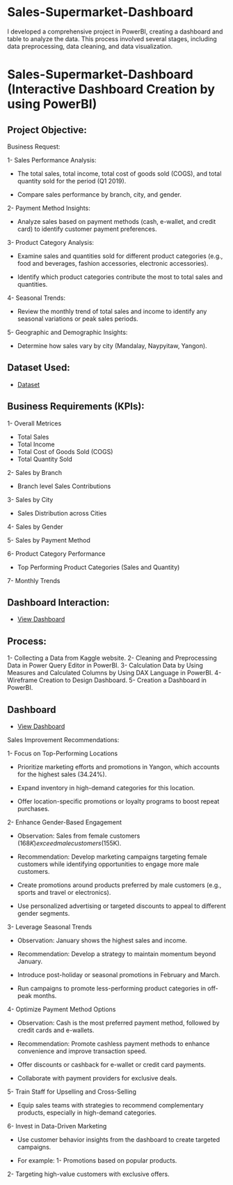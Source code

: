 # Sales-Supermarket-Dashboard
I developed a comprehensive project in PowerBI, creating a dashboard and table to analyze the data. This process involved several stages, including data preprocessing, data cleaning, and data visualization.  

# Sales-Supermarket-Dashboard (Interactive Dashboard Creation by using PowerBI)

## Project Objective:
Business Request:

1- Sales Performance Analysis:

- The total sales, total income, total cost of goods sold (COGS), and total quantity sold for the period (Q1 2019).
  
- Compare sales performance by branch, city, and gender.

2- Payment Method Insights:

- Analyze sales based on payment methods (cash, e-wallet, and credit card) to identify customer payment preferences.

3- Product Category Analysis:

- Examine sales and quantities sold for different product categories (e.g., food and beverages, fashion accessories, electronic accessories).
  
- Identify which product categories contribute the most to total sales and quantities.

4- Seasonal Trends:

- Review the monthly trend of total sales and income to identify any seasonal variations or peak sales periods.

5- Geographic and Demographic Insights:

- Determine how sales vary by city (Mandalay, Naypyitaw, Yangon). 

## Dataset Used:

- <a href="https://github.com/DoniaAl-badawi23/Sales-Supermarket-Dashboard/blob/main/Data%20Set.csv">Dataset</a>

## Business Requirements (KPIs):

1- Overall Metrices
 - Total Sales
 - Total Income
 - Total Cost of Goods Sold (COGS)
 - Total Quantity Sold

2- Sales by Branch

 - Branch level Sales Contributions

3- Sales by City

 - Sales Distribution across Cities 

4- Sales by Gender

5- Sales by Payment Method

6- Product Category Performance

 - Top Performing Product Categories (Sales and Quantity)

7- Monthly Trends

## Dashboard Interaction:

- <a href="https://github.com/DoniaAl-badawi23/Sales-Supermarket-Dashboard/blob/main/Supermarket%20Sales%20Dashboard.pbix">View Dashboard</a>

## Process:
1- Collecting a Data from Kaggle website.
2- Cleaning and Preprocessing Data in Power Query Editor in PowerBI.
3- Calculation Data by Using Measures and Calculated Columns by Using DAX Language in PowerBI.
4- Wireframe Creation to Design Dashboard.
5- Creation a Dashboard in PowerBI.

## Dashboard

- <a href="https://github.com/DoniaAl-badawi23/Sales-Supermarket-Dashboard/commit/b80abf018aba3c28b87ef5d3d54b89885fe02029">View Dashboard</a>


Sales Improvement Recommendations:

1- Focus on Top-Performing Locations

- Prioritize marketing efforts and promotions in Yangon, which accounts for the highest sales (34.24%).

- Expand inventory in high-demand categories for this location.
  
- Offer location-specific promotions or loyalty programs to boost repeat purchases.

2- Enhance Gender-Based Engagement

- Observation: Sales from female customers ($168K) exceed male customers ($155K).
  
- Recommendation: Develop marketing campaigns targeting female customers while identifying opportunities to engage more male customers.
  
- Create promotions around products preferred by male customers (e.g., sports and travel or electronics).
  
- Use personalized advertising or targeted discounts to appeal to different gender segments.

3- Leverage Seasonal Trends

- Observation: January shows the highest sales and income.
  
- Recommendation: Develop a strategy to maintain momentum beyond January.

- Introduce post-holiday or seasonal promotions in February and March.
  
- Run campaigns to promote less-performing product categories in off-peak months.

4- Optimize Payment Method Options

- Observation: Cash is the most preferred payment method, followed by credit cards and e-wallets.
  
- Recommendation: Promote cashless payment methods to enhance convenience and improve transaction speed.

- Offer discounts or cashback for e-wallet or credit card payments.
  
- Collaborate with payment providers for exclusive deals.

5- Train Staff for Upselling and Cross-Selling

- Equip sales teams with strategies to recommend complementary products, especially in high-demand categories.

6- Invest in Data-Driven Marketing

- Use customer behavior insights from the dashboard to create targeted campaigns.
  
- For example:
1- Promotions based on popular products.
  
2- Targeting high-value customers with exclusive offers.
